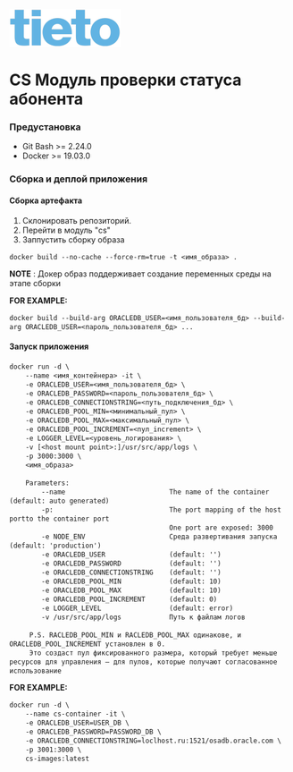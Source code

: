 ![](../../img/Tieto_logo.png) 
# CS Модуль проверки статуса абонента


### Предустановка
- Git Bash >= 2.24.0
- Docker >= 19.03.0

### Сборка и деплой приложения

#### Сборка артефакта
1. Склонировать репозиторий.
2. Перейти в модуль "cs"
3. Заппустить сборку образа
```
docker build --no-cache --force-rm=true -t <имя_образа> .
```
**NOTE** : Докер образ поддерживает создание переменных среды на этапе сборки

**FOR EXAMPLE:**
```
docker build --build-arg ORACLEDB_USER=<имя_пользователя_бд> --build-arg ORACLEDB_USER=<пароль_пользователя_бд> ...
```

#### Запуск приложения

    docker run -d \
        --name <имя_контейнера> -it \
        -e ORACLEDB_USER=<имя_пользователя_бд> \
        -e ORACLEDB_PASSWORD=<пароль_пользователя_бд> \
        -e ORACLEDB_CONNECTIONSTRING=<путь_подключения_бд> \
        -e ORACLEDB_POOL_MIN=<минимальный_пул> \
        -e ORACLEDB_POOL_MAX=<максимальный_пул> \
        -e ORACLEDB_POOL_INCREMENT=<пул_increment> \
        -e LOGGER_LEVEL=<уровень_логирования> \
        -v [<host mount point>:]/usr/src/app/logs \
        -p 3000:3000 \
        <имя_образа>
        
        Parameters:
            --name                          The name of the container (default: auto generated)
            -p:                             The port mapping of the host portto the container port
                                            One port are exposed: 3000
            -e NODE_ENV                     Среда развертивания запуска (default: 'production')                                            
            -e ORACLEDB_USER                (default: '')
            -e ORACLEDB_PASSWORD            (default: '')
            -e ORACLEDB_CONNECTIONSTRING    (default: '')
            -e ORACLEDB_POOL_MIN            (default: 10)
            -e ORACLEDB_POOL_MAX            (default: 10)
            -e ORACLEDB_POOL_INCREMENT      (default: 0)
            -e LOGGER_LEVEL                 (default: error)
            -v /usr/src/app/logs            Путь к файлам логов
                    
         P.S. RACLEDB_POOL_MIN и RACLEDB_POOL_MAX одинакове, и ORACLEDB_POOL_INCREMENT установлен в 0. 
         Это создаст пул фиксированного размера, который требует меньше ресурсов для управления — для пулов, которые получают согласованное использование

**FOR EXAMPLE:**
    
    docker run -d \
        --name cs-container -it \
        -e ORACLEDB_USER=USER_DB \
        -e ORACLEDB_PASSWORD=PASSWORD_DB \
        -e ORACLEDB_CONNECTIONSTRING=loclhost.ru:1521/osadb.oracle.com \
        -p 3001:3000 \
        cs-images:latest
    
